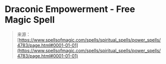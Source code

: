 <!--yml
category: 未分类
date: 2024-06-12 18:38:36
-->

# Draconic Empowerment - Free Magic Spell

> 来源：[https://www.spellsofmagic.com/spells/spiritual_spells/power_spells/4783/page.html#0001-01-01](https://www.spellsofmagic.com/spells/spiritual_spells/power_spells/4783/page.html#0001-01-01)